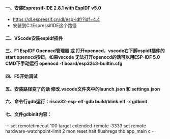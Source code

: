 #### 一、安装Espressif-IDE 2.8.1 with EspIDF v5.0
- https://dl.espressif.cn/dl/esp-idf/?idf=4.4
- 安装到C:\EspressifIDE这个路径

#### 二、VScode安装espidf插件

#### 三、F1 EspIDF Openocd管理器 或 打开openocd，vscode右下脚espidf插件的start openocd按钮，如果vscode 无法打开openocd的话可以用ESP-IDF 5.0 CMD下手动运行 openocd -f board/esp32c3-builtin.cfg

#### 四、F5开始调试

#### 五、安装路径变了的话 修改.vscode文件夹中的launch.json 和 settings.json

#### 六、命令行gdb运行：riscv32-esp-elf-gdb build/blink.elf -x gdbinit 

#### 七、文件gdbinit内容：
···
set remotetimeout 100
target extended-remote :3333
set remote hardware-watchpoint-limit 2
mon reset halt
flushregs
thb app_main
c
···

